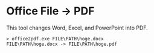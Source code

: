Office File -> PDF
==============================

This tool changes Word, Excel, and PowerPoint into PDF.

```
> office2pdf.exe FILE\PATH\hoge.docx
FILE\PATH\hoge.docx -> FILE\PATH\hoge.pdf
```


